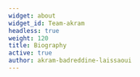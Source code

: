 ```yaml
---
widget: about
widget_id: Team-akram
headless: true
weight: 120
title: Biography
active: true
author: akram-badreddine-laissaoui
---
```

